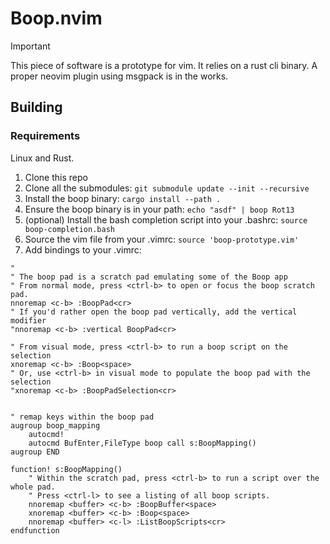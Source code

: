# Boop.nvim
> [!IMPORTANT]
> This piece of software is a prototype for vim. It relies on a rust cli binary. A proper neovim plugin using msgpack is in the works.

## Building

### Requirements
Linux and Rust.

1. Clone this repo
2. Clone all the submodules: `git submodule update --init --recursive`
3. Install the boop binary: `cargo install --path .`
4. Ensure the boop binary is in your path: `echo "asdf" | boop Rot13`
5. (optional) Install the bash completion script into your .bashrc: `source boop-completion.bash`
6. Source the vim file from your .vimrc: `source 'boop-prototype.vim'`
7. Add bindings to your .vimrc:
```
"
" The boop pad is a scratch pad emulating some of the Boop app
" From normal mode, press <ctrl-b> to open or focus the boop scratch pad.
nnoremap <c-b> :BoopPad<cr>
" If you'd rather open the boop pad vertically, add the vertical modifier
"nnoremap <c-b> :vertical BoopPad<cr>

" From visual mode, press <ctrl-b> to run a boop script on the selection
xnoremap <c-b> :Boop<space>
" Or, use <ctrl-b> in visual mode to populate the boop pad with the selection
"xnoremap <c-b> :BoopPadSelection<cr>


" remap keys within the boop pad
augroup boop_mapping
    autocmd!
    autocmd BufEnter,FileType boop call s:BoopMapping()
augroup END

function! s:BoopMapping()
    " Within the scratch pad, press <ctrl-b> to run a script over the whole pad.
    " Press <ctrl-l> to see a listing of all boop scripts.
    nnoremap <buffer> <c-b> :BoopBuffer<space>
    xnoremap <buffer> <c-b> :Boop<space>
    nnoremap <buffer> <c-l> :ListBoopScripts<cr>
endfunction
```
